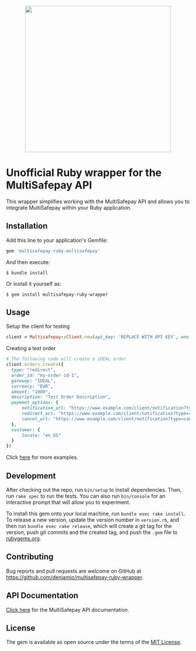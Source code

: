 <p align="center">
  <img src="https://www.multisafepay.com/img/multisafepaylogo.svg" width="400px" position="center">
</p>

# Unofficial Ruby wrapper for the MultiSafepay API

This wrapper simplifies working with the MultiSafepay API and allows you to integrate MultiSafepay within your Ruby application.

## Installation

Add this line to your application's Gemfile:

```ruby
gem 'multisafepay-ruby-multisafepay'
```

And then execute:

    $ bundle install

Or install it yourself as:

    $ gem install multisafepay-ruby-wrapper

## Usage
Setup the client for testing
```ruby
client = Multisafepay::Client.new(api_key: 'REPLACE WITH API KEY', env: :test)
```
Creating a test order
```ruby
# The following code will create a iDEAL order
client.orders.create({
  type: "redirect",
  order_id: "my-order-id-1",
  gateway: "IDEAL",
  currency: "EUR",
  amount: "1000",
  description: "Test Order Description",
  payment_options: {
      notification_url: "https://www.example.com/client/notification?type=notification",
      redirect_url: "https://www.example.com/client/notification?type=redirect",
      cancel_url: "https://www.example.com/client/notification?type=cancel"
  },
  customer: {
      locale: "en_US"
  }
})
```
Click [here](#) for more examples.
## Development

After checking out the repo, run `bin/setup` to install dependencies. Then, run `rake spec` to run the tests. You can also run `bin/console` for an interactive prompt that will allow you to experiment.

To install this gem onto your local machine, run `bundle exec rake install`. To release a new version, update the version number in `version.rb`, and then run `bundle exec rake release`, which will create a git tag for the version, push git commits and the created tag, and push the `.gem` file to [rubygems.org](https://rubygems.org).

## Contributing

Bug reports and pull requests are welcome on GitHub at https://github.com/denjamio/multisafepay-ruby-wrapper.

## API Documentation
[Click here](https://docs.multisafepay.com/api/) for the MultiSafepay API documentation.

## License

The gem is available as open source under the terms of the [MIT License](https://opensource.org/licenses/MIT).
